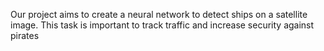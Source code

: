 Our project aims to create a neural network to detect ships on a satellite image. This task is important to track traffic and increase security against pirates
